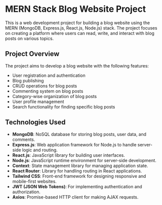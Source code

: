 # MERN Stack Blog Website Project

This is a web development project for building a blog website using the MERN (MongoDB, Express.js, React.js, Node.js) stack. The project focuses on creating a platform where users can read, write, and interact with blog posts on various topics.

## Project Overview

The project aims to develop a blog website with the following features:

- User registration and authentication
- Blog publishing
- CRUD operations for blog posts
- Commenting system on blog posts
- Category-wise organization of blog posts
- User profile management
- Search functionality for finding specific blog posts

## Technologies Used

- **MongoDB**: NoSQL database for storing blog posts, user data, and comments.
- **Express.js**: Web application framework for Node.js to handle server-side logic and routing.
- **React.js**: JavaScript library for building user interfaces.
- **Node.js**: JavaScript runtime environment for server-side development.
- **Context**: State management library for managing application state.
- **React Router**: Library for handling routing in React applications.
- **Tailwind CSS**: Front-end framework for designing responsive and mobile-first websites.
- **JWT (JSON Web Tokens)**: For implementing authentication and authorization.
- **Axios**: Promise-based HTTP client for making AJAX requests.
